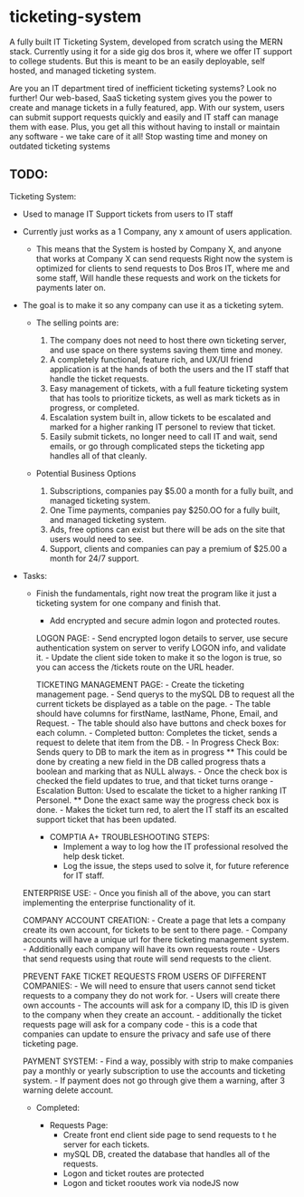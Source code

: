 # ticketing-system
A fully built IT Ticketing System, developed from scratch using the MERN stack. Currently using it for a side gig dos bros it, where we offer IT support to college students. But this is meant to be an easily deployable, self hosted, and managed ticketing system. 

Are you an IT department tired of inefficient ticketing systems? Look no further! Our web-based, SaaS ticketing system gives you the power to create and manage tickets in a fully featured, app. With our system, users can submit support requests quickly and easily and IT staff can manage them with ease. Plus, you get all this without having to install or maintain any software - we take care of it all! Stop wasting time and money on outdated ticketing systems 

## TODO:


Ticketing System:

- Used to manage IT Support tickets from users to IT staff
- Currently just works as a 1 Company, any x amount of users application.
    - This means that the System is hosted by Company X, and anyone that works at Company X can send requests
      Right now the system is optimized for clients to send requests to Dos Bros IT, where me and some staff,
      Will handle these requests and work on the tickets for payments later on.

- The goal is to make it so any company can use it as a ticketing sytem.
    - The selling points are:
        1. The company does not need to host there own ticketing server, and use space on there systems saving them time and money.
        2. A completely functional, feature rich, and UX/UI friend application is at the hands of both the users and the IT staff that handle the ticket requests.
        3. Easy management of tickets, with a full feature ticketing system that has tools to prioritize tickets, as well as mark tickets as in progress, or completed.
        4. Escalation system built in, allow tickets to be escalated and marked for a higher ranking IT personel to review that ticket.
        5. Easily submit tickets, no longer need to call IT and wait, send emails, or go through complicated steps the ticketing app handles all of that cleanly.

    - Potential Business Options
        1. Subscriptions, companies pay $5.00 a month for a fully built, and managed ticketing system.
        2. One Time payments, companies pay $250.OO for a fully built, and managed ticketing system.
        3. Ads, free options can exist but there will be ads on the site that users would need to see.
        4. Support, clients and companies can pay a premium of $25.00 a month for 24/7 support.

        
- Tasks:
    - Finish the fundamentals, right now treat the program like it just a ticketing system for one company and finish that.
        - Add encrypted and secure admin logon and protected routes.

        LOGON PAGE:
            - Send encrypted logon details to server, use secure authentication system on server to verify LOGON info, and validate it.
            - Update the client side token to make it so the logon is true, so you can access the /tickets route on the URL header.


        TICKETING MANAGEMENT PAGE:
            - Create the ticketing management page.
                - Send querys to the mySQL DB to request all the current tickets be displayed as a table on the page.
                    - The table should have columns for firstName, lastName, Phone, Email, and Request.
                    - The table should also have buttons and check boxes for each column.
                        - Completed button: Completes the ticket, sends a request to delete that item from the DB.
                        - In Progress Check Box: Sends query to DB to mark the item as in progress
                            ** This could be done by creating a new field in the DB called progress thats a boolean and marking that as NULL always.
                                - Once the check box is checked the field updates to true, and that ticket turns orange
                        - Escalation Button: Used to escalate the ticket to a higher ranking IT Personel.
                            ** Done the exact same way the progress check box is done.
                                - Makes the ticket turn red, to alert the IT staff its an escalted support ticket that has been updated.
		- COMPTIA A+ TROUBLESHOOTING STEPS: 
		    - Implement a way to log how the IT professional resolved the help desk ticket.
		    - Log the issue, the steps used to solve it, for future reference for IT staff. 

    ENTERPRISE USE:
            - Once you finish all of the above, you can start implementing the enterprise functionality of it.

    COMPANY ACCOUNT CREATION:
        - Create a page that lets a company create its own account, for tickets to be sent to there page.
            - Company accounts will have a unique url for there ticketing management system.
            - Additionally each company will have its own requests route
                - Users that send requests using that route will send requests to the client.

                
    PREVENT FAKE TICKET REQUESTS FROM USERS OF DIFFERENT COMPANIES:
        - We will need to ensure that users cannot send ticket requests to a company they do not work for.
        - Users will create there own accounts
            - The accounts will ask for a company ID, this ID is given to the company when they create an account.
            - additionally the ticket requests page will ask for a company code
                - this is a code that companies can update to ensure the privacy and safe use of there ticketing page.
                
    PAYMENT SYSTEM:
        - Find a way, possibly with strip to make companies pay a monthly or yearly subscription to use the accounts and ticketing system.
        - If payment does not go through give them a warning, after 3 warning delete account.

    - Completed:

        - Requests Page:
            - Create front end client side page to send requests to t he server for each tickets.
            - mySQL DB, created the database that handles all of the requests.
            - Logon and ticket routes are protected
            - Logon and ticket rooutes work via nodeJS now


            
                            
                        
